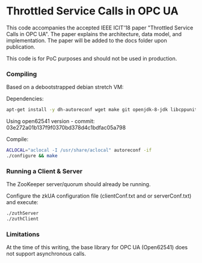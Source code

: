 # Throttled Service Calls in OPC UA

This code accompanies the accepted IEEE ICIT'18 paper "Throttled Service Calls in OPC UA". The paper explains the architecture, data model, and implementation. 
The paper will be added to the docs folder upon publication.

This code is for PoC purposes and should not be used in production.

### Compiling
Based on a debootstrapped debian stretch VM:

Dependencies:
```sh
apt-get install -y dh-autoreconf wget make git openjdk-8-jdk libcppunit-dev libcppunit-doc libtool patch libzookeeper-mt-dev libjansson-dev libglib2.0-dev
```

Using open62541 version - commit: 03e272a01b137f9f0370bd378d4c1bdfac05a798

Compile:
```sh
ACLOCAL="aclocal -I /usr/share/aclocal" autoreconf -if
./configure && make
```

### Running a Client & Server

The ZooKeeper server/quorum should already be running.

Configure the zkUA configuration file (clientConf.txt and or serverConf.txt) and execute:
```sh
./zuthServer
./zuthClient
```

### Limitations

At the time of this writing, the base library for OPC UA (Open62541) does not support asynchronous calls.
